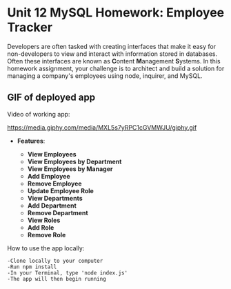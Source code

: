 # Unit 12 MySQL Homework: Employee Tracker

Developers are often tasked with creating interfaces that make it easy for non-developers to view and interact with information stored in databases. Often these interfaces are known as **C**ontent **M**anagement **S**ystems. In this homework assignment, your challenge is to architect and build a solution for managing a company's employees using node, inquirer, and MySQL.

## GIF of deployed app

Video of working app:

https://media.giphy.com/media/MXL5s7yRPC1cGVMWJU/giphy.gif

* **Features**:

  * **View Employees** 
  * **View Employees by Department** 
  * **View Employees by Manager** 
  * **Add Employee** 
  * **Remove Employee** 
  * **Update Employee Role** 
  * **View Departments** 
  * **Add Department** 
  * **Remove Department** 
  * **View Roles** 
  * **Add Role** 
  * **Remove Role** 
  

How to use the app locally:
```
-Clone locally to your computer
-Run npm install
-In your Terminal, type 'node index.js'
-The app will then begin running
```


